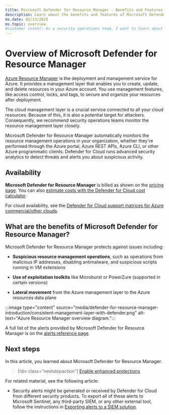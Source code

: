 ```yaml
---
title: Microsoft Defender for Resource Manager - Benefits and Features
description: Learn about the benefits and features of Microsoft Defender for Resource Manager to protect your Azure resources from potential threats.
ms.date: 05/13/2025
ms.topic: overview
#customer intent: As a security operations team, I want to learn about the benefits and features of Microsoft Defender for Resource Manager so that I can protect the resource management layer of my Azure resources.
---
```


# Overview of Microsoft Defender for Resource Manager

[Azure Resource Manager](/azure/azure-resource-manager/management/overview) is the deployment and management service for Azure. It provides a management layer that enables you to create, update, and delete resources in your Azure account. You use management features, like access control, locks, and tags, to secure and organize your resources after deployment.

The cloud management layer is a crucial service connected to all your cloud resources. Because of this, it is also a potential target for attackers. Consequently, we recommend security operations teams monitor the resource management layer closely.

Microsoft Defender for Resource Manager automatically monitors the resource management operations in your organization, whether they're performed through the Azure portal, Azure REST APIs, Azure CLI, or other Azure programmatic clients. Defender for Cloud runs advanced security analytics to detect threats and alerts you about suspicious activity.

## Availability

**Microsoft Defender for Resource Manager** is billed as shown on the [pricing page](https://azure.microsoft.com/pricing/details/defender-for-cloud/). You can also [estimate costs with the Defender for Cloud cost calculator](cost-calculator.md).

For cloud availability, see the [Defender for Cloud support matrices for Azure commercial/other clouds](support-matrix-cloud-environment.md).

## What are the benefits of Microsoft Defender for Resource Manager?

Microsoft Defender for Resource Manager protects against issues including:

- **Suspicious resource management operations**, such as operations from malicious IP addresses, disabling antimalware, and suspicious scripts running in VM extensions
- **Use of exploitation toolkits** like Microburst or PowerZure (supported in certain versions)

- **Lateral movement** from the Azure management layer to the Azure resources data plane

:::image type="content" source="media/defender-for-resource-manager-introduction/consistent-management-layer-with-defender.png" alt-text="Azure Resource Manager overview diagram.":::

A full list of the alerts provided by Microsoft Defender for Resource Manager is on the [alerts reference page](alerts-resource-manager.md).

## Next steps

In this article, you learned about Microsoft Defender for Resource Manager.

> [!div class="nextstepaction"]
> [Enable enhanced protections](enable-enhanced-security.md)

For related material, see the following article:

- Security alerts might be generated or received by Defender for Cloud from different security products. To export all of these alerts to Microsoft Sentinel, any third-party SIEM, or any other external tool, follow the instructions in [Exporting alerts to a SIEM solution](continuous-export.md).
